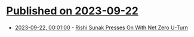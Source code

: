 # [Published on 2023-09-22](index.md)

* [2023-09-22, 00:01:00](https://news.slashdot.org/story/23/09/21/1956212/rishi-sunak-presses-on-with-net-zero-u-turn?utm_source=rss1.0mainlinkanon&utm_medium=feed) - [Rishi Sunak Presses On With Net Zero U-Turn](https://news.slashdot.org/story/23/09/21/1956212/rishi-sunak-presses-on-with-net-zero-u-turn?utm_source=rss1.0mainlinkanon&utm_medium=feed)
